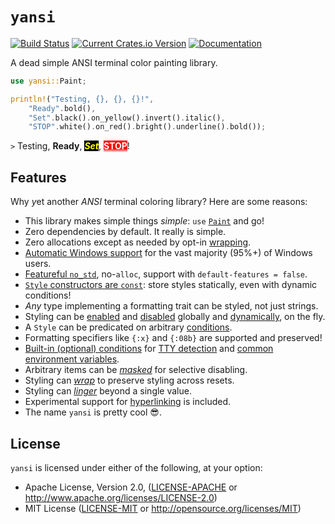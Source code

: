 # `yansi`

[![Build Status](https://github.com/SergioBenitez/yansi/workflows/CI/badge.svg)](https://github.com/SergioBenitez/yansi/actions)
[![Current Crates.io Version](https://img.shields.io/crates/v/yansi.svg)](https://crates.io/crates/yansi)
[![Documentation](https://docs.rs/yansi/badge.svg)](https://docs.rs/yansi)

A dead simple ANSI terminal color painting library.

```rust
use yansi::Paint;

println!("Testing, {}, {}, {}!",
    "Ready".bold(),
    "Set".black().on_yellow().invert().italic(),
    "STOP".white().on_red().bright().underline().bold());
```

`>` Testing,
  <b>Ready</b>,
  <span style="color: yellow; background: black;"><i><b>Set</b></i></span>,
  <span style="color: white; background: red;"><u><b>STOP</b></u></span>!

## Features

Why *y*et another *ANSI* terminal coloring library? Here are some reasons:

  * This library makes simple things _simple_: `use` [`Paint`] and go!
  * Zero dependencies by default. It really is simple.
  * Zero allocations except as needed by opt-in [wrapping].
  * [Automatic Windows support] for the vast majority (95%+) of Windows users.
  * [Featureful `no_std`], no-`alloc`, support with `default-features = false`.
  * [`Style` constructors are `const`]: store styles statically, even with
    dynamic conditions!
  * _Any_ type implementing a formatting trait can be styled, not just strings.
  * Styling can be [enabled] and [disabled] globally and [dynamically], on the
    fly.
  * A `Style` can be predicated on arbitrary [conditions].
  * Formatting specifiers like `{:x}` and `{:08b}` are supported and preserved!
  * [Built-in (optional) conditions] for [TTY detection] and [common environment
    variables].
  * Arbitrary items can be [_masked_] for selective disabling.
  * Styling can [_wrap_] to preserve styling across resets.
  * Styling can [_linger_] beyond a single value.
  * Experimental support for [hyperlinking] is included.
  * The name `yansi` is pretty cool 😎.

[`Paint`]: https://docs.rs/yansi/1.0.0-gamma/yansi/trait.Paint.html
[`ansi_term`]: https://crates.io/crates/ansi_term
[`colored`]: https://crates.io/crates/colored
[`term_painter`]: https://crates.io/crates/term-painter
[_masked_]: https://docs.rs/yansi/1.0.0-gamma/yansi/#masking
[wrapping]: https://docs.rs/yansi/1.0.0-gamma/yansi/#wrapping
[_wrap_]: https://docs.rs/yansi/1.0.0-gamma/yansi/#wrapping
[_linger_]: https://docs.rs/yansi/1.0.0-gamma/yansi/#lingering
[conditions]: https://docs.rs/yansi/1.0.0-gamma/yansi/#per-style
[enabled]: https://docs.rs/yansi/1.0.0-gamma/yansi/fn.enable.html
[disabled]: https://docs.rs/yansi/1.0.0-gamma/yansi/fn.disable.html
[dynamically]: https://docs.rs/yansi/1.0.0-gamma/yansi/fn.whenever.html
[enabled conditionally]: https://docs.rs/yansi/1.0.0-gamma/yansi/struct.Condition.html
[TTY detection]: https://docs.rs/yansi/1.0.0-gamma/yansi/struct.Condition.html#impl-Condition-1
[common environment variables]: https://docs.rs/yansi/1.0.0-gamma/yansi/struct.Condition.html#impl-Condition-2
[Automatic Windows support]: https://docs.rs/yansi/1.0.0-gamma/yansi/#windows
[Built-in (optional) conditions]: https://docs.rs/yansi/1.0.0-gamma/yansi/struct.Condition.html#built-in-conditions
[hyperlinking]: https://docs.rs/yansi/1.0.0-gamma/yansi/hyperlink/index.html
[`Style` constructors are `const`]: https://docs.rs/yansi/1.0.0-gamma/yansi/#uniform-const-builders
[Featureful `no_std`]: https://docs.rs/yansi/1.0.0-gamma/yansi/#crate-features

## License

`yansi` is licensed under either of the following, at your option:

 * Apache License, Version 2.0, ([LICENSE-APACHE](LICENSE-APACHE) or http://www.apache.org/licenses/LICENSE-2.0)
 * MIT License ([LICENSE-MIT](LICENSE-MIT) or http://opensource.org/licenses/MIT)
